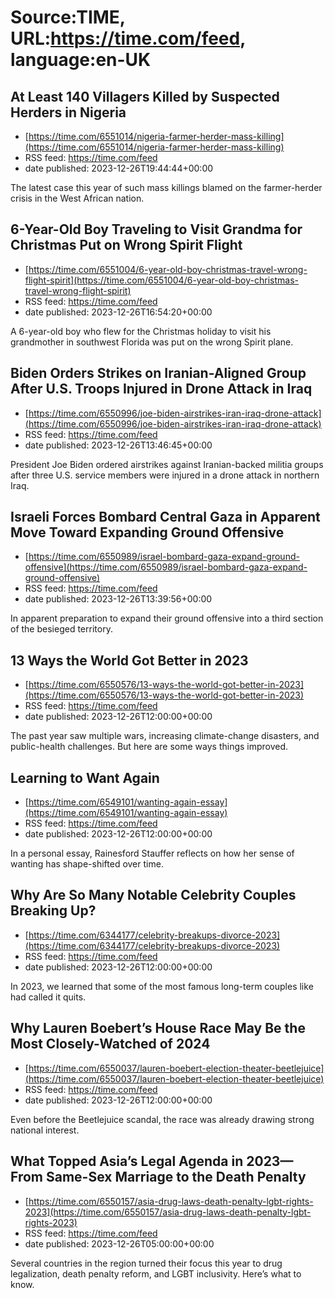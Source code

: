 # Source:TIME, URL:https://time.com/feed, language:en-UK

## At Least 140 Villagers Killed by Suspected Herders in Nigeria
 - [https://time.com/6551014/nigeria-farmer-herder-mass-killing](https://time.com/6551014/nigeria-farmer-herder-mass-killing)
 - RSS feed: https://time.com/feed
 - date published: 2023-12-26T19:44:44+00:00

The latest case this year of such mass killings blamed on the farmer-herder crisis in the West African nation.

## 6-Year-Old Boy Traveling to Visit Grandma for Christmas Put on Wrong Spirit Flight
 - [https://time.com/6551004/6-year-old-boy-christmas-travel-wrong-flight-spirit](https://time.com/6551004/6-year-old-boy-christmas-travel-wrong-flight-spirit)
 - RSS feed: https://time.com/feed
 - date published: 2023-12-26T16:54:20+00:00

A 6-year-old boy who flew for the Christmas holiday to visit his grandmother in southwest Florida was put on the wrong Spirit plane.

## Biden Orders Strikes on Iranian-Aligned Group After U.S. Troops Injured in Drone Attack in Iraq
 - [https://time.com/6550996/joe-biden-airstrikes-iran-iraq-drone-attack](https://time.com/6550996/joe-biden-airstrikes-iran-iraq-drone-attack)
 - RSS feed: https://time.com/feed
 - date published: 2023-12-26T13:46:45+00:00

President Joe Biden ordered airstrikes against Iranian-backed militia groups after three U.S. service members were injured in a drone attack in northern Iraq.

## Israeli Forces Bombard Central Gaza in Apparent Move Toward Expanding Ground Offensive
 - [https://time.com/6550989/israel-bombard-gaza-expand-ground-offensive](https://time.com/6550989/israel-bombard-gaza-expand-ground-offensive)
 - RSS feed: https://time.com/feed
 - date published: 2023-12-26T13:39:56+00:00

In apparent preparation to expand their ground offensive into a third section of the besieged territory.

## 13 Ways the World Got Better in 2023
 - [https://time.com/6550576/13-ways-the-world-got-better-in-2023](https://time.com/6550576/13-ways-the-world-got-better-in-2023)
 - RSS feed: https://time.com/feed
 - date published: 2023-12-26T12:00:00+00:00

The past year saw multiple wars, increasing climate-change disasters, and public-health challenges. But here are some ways things improved.

## Learning to Want Again
 - [https://time.com/6549101/wanting-again-essay](https://time.com/6549101/wanting-again-essay)
 - RSS feed: https://time.com/feed
 - date published: 2023-12-26T12:00:00+00:00

In a personal essay, Rainesford Stauffer reflects on how her sense of wanting has shape-shifted over time.

## Why Are So Many Notable Celebrity Couples Breaking Up?
 - [https://time.com/6344177/celebrity-breakups-divorce-2023](https://time.com/6344177/celebrity-breakups-divorce-2023)
 - RSS feed: https://time.com/feed
 - date published: 2023-12-26T12:00:00+00:00

In 2023, we learned that some of the most famous long-term couples like had called it quits.

## Why Lauren Boebert’s House Race May Be the Most Closely-Watched of 2024
 - [https://time.com/6550037/lauren-boebert-election-theater-beetlejuice](https://time.com/6550037/lauren-boebert-election-theater-beetlejuice)
 - RSS feed: https://time.com/feed
 - date published: 2023-12-26T12:00:00+00:00

Even before the Beetlejuice scandal, the race was already drawing strong national interest.

## What Topped Asia’s Legal Agenda in 2023—From Same-Sex Marriage to the Death Penalty
 - [https://time.com/6550157/asia-drug-laws-death-penalty-lgbt-rights-2023](https://time.com/6550157/asia-drug-laws-death-penalty-lgbt-rights-2023)
 - RSS feed: https://time.com/feed
 - date published: 2023-12-26T05:00:00+00:00

Several countries in the region turned their focus this year to drug legalization, death penalty reform, and LGBT inclusivity. Here’s what to know.

